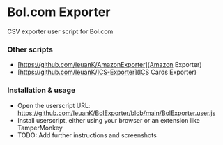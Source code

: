 # Bol.com Exporter
CSV exporter user script for Bol.com

### Other scripts

- [https://github.com/IeuanK/AmazonExporter](Amazon Exporter)
- [https://github.com/IeuanK/ICS-Exporter](ICS Cards Exporter)

### Installation & usage

- Open the userscript URL: https://github.com/IeuanK/BolExporter/blob/main/BolExporter.user.js
- Install userscript, either using your browser or an extension like TamperMonkey  
- TODO: Add further instructions and screenshots
